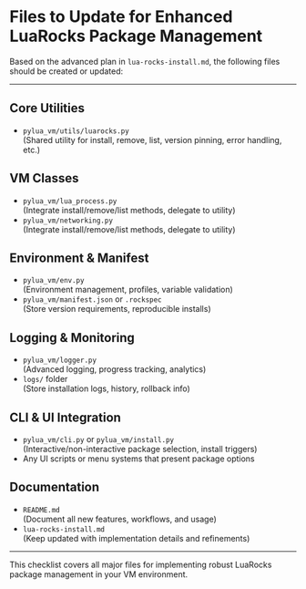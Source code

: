 # Files to Update for Enhanced LuaRocks Package Management

Based on the advanced plan in `lua-rocks-install.md`, the following files should be created or updated:

---

## Core Utilities
- `pylua_vm/utils/luarocks.py`  
  (Shared utility for install, remove, list, version pinning, error handling, etc.)

## VM Classes
- `pylua_vm/lua_process.py`  
  (Integrate install/remove/list methods, delegate to utility)
- `pylua_vm/networking.py`  
  (Integrate install/remove/list methods, delegate to utility)

## Environment & Manifest
- `pylua_vm/env.py`  
  (Environment management, profiles, variable validation)
- `pylua_vm/manifest.json` or `.rockspec`  
  (Store version requirements, reproducible installs)

## Logging & Monitoring
- `pylua_vm/logger.py`  
  (Advanced logging, progress tracking, analytics)
- `logs/` folder  
  (Store installation logs, history, rollback info)

## CLI & UI Integration
- `pylua_vm/cli.py` or `pylua_vm/install.py`  
  (Interactive/non-interactive package selection, install triggers)
- Any UI scripts or menu systems that present package options

## Documentation
- `README.md`  
  (Document all new features, workflows, and usage)
- `lua-rocks-install.md`  
  (Keep updated with implementation details and refinements)

---

This checklist covers all major files for implementing robust LuaRocks package management in your VM environment.
